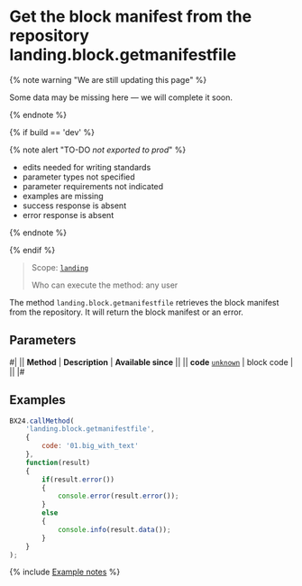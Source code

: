 # Get the block manifest from the repository landing.block.getmanifestfile

{% note warning "We are still updating this page" %}

Some data may be missing here — we will complete it soon.

{% endnote %}

{% if build == 'dev' %}

{% note alert "TO-DO _not exported to prod_" %}

- edits needed for writing standards
- parameter types not specified
- parameter requirements not indicated
- examples are missing
- success response is absent
- error response is absent

{% endnote %}

{% endif %}

> Scope: [`landing`](../../../scopes/permissions.md)
>
> Who can execute the method: any user

The method `landing.block.getmanifestfile` retrieves the block manifest from the repository. It will return the block manifest or an error.

## Parameters

#|
|| **Method** | **Description** | **Available since** ||
|| **code**
[`unknown`](../../../data-types.md) | block code | ||
|#

## Examples

```js
BX24.callMethod(
    'landing.block.getmanifestfile',
    {
        code: '01.big_with_text'
    },
    function(result)
    {
        if(result.error())
        {
            console.error(result.error());
        }
        else
        {
            console.info(result.data());
        }
    }
);
```

{% include [Example notes](../../../../_includes/examples.md) %}
